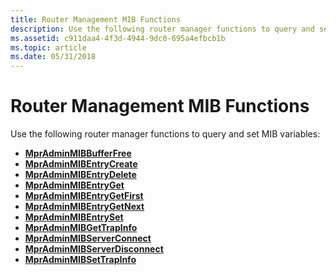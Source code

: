 ```yaml
---
title: Router Management MIB Functions
description: Use the following router manager functions to query and set MIB variables
ms.assetid: c911daa4-4f3d-4944-9dc0-695a4efbcb1b
ms.topic: article
ms.date: 05/31/2018
---
```


# Router Management MIB Functions

Use the following router manager functions to query and set MIB variables:

-   [**MprAdminMIBBufferFree**](/windows/desktop/api/Mprapi/nf-mprapi-mpradminmibbufferfree)
-   [**MprAdminMIBEntryCreate**](/windows/desktop/api/Mprapi/nf-mprapi-mpradminmibentrycreate)
-   [**MprAdminMIBEntryDelete**](/windows/desktop/api/Mprapi/nf-mprapi-mpradminmibentrydelete)
-   [**MprAdminMIBEntryGet**](/windows/desktop/api/Mprapi/nf-mprapi-mpradminmibentryget)
-   [**MprAdminMIBEntryGetFirst**](/windows/desktop/api/Mprapi/nf-mprapi-mpradminmibentrygetfirst)
-   [**MprAdminMIBEntryGetNext**](/windows/desktop/api/Mprapi/nf-mprapi-mpradminmibentrygetnext)
-   [**MprAdminMIBEntrySet**](/windows/desktop/api/Mprapi/nf-mprapi-mpradminmibentryset)
-   [**MprAdminMIBGetTrapInfo**](/windows/desktop/api/Mprapi/nf-mprapi-mpradminmibgettrapinfo)
-   [**MprAdminMIBServerConnect**](/windows/desktop/api/Mprapi/nf-mprapi-mpradminmibserverconnect)
-   [**MprAdminMIBServerDisconnect**](/windows/desktop/api/Mprapi/nf-mprapi-mpradminmibserverdisconnect)
-   [**MprAdminMIBSetTrapInfo**](/windows/desktop/api/Mprapi/nf-mprapi-mpradminmibsettrapinfo)

 

 




